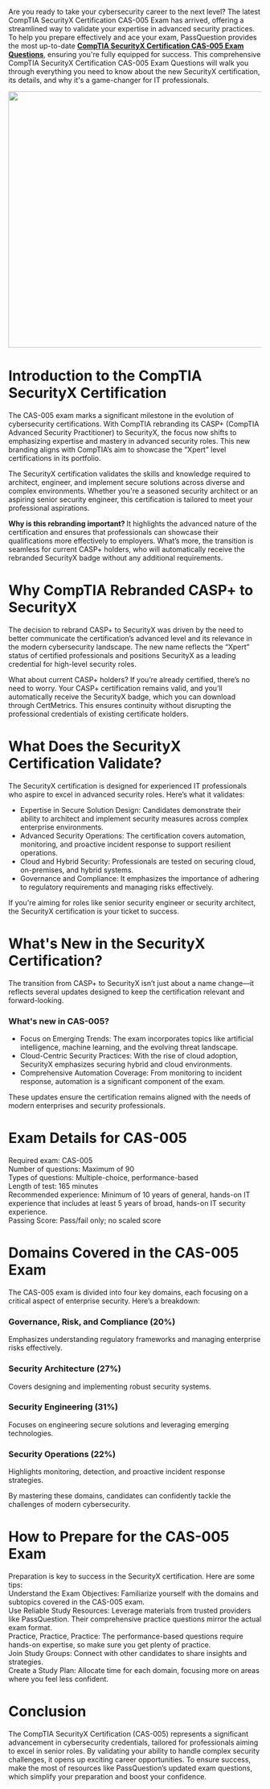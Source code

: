 <p>Are you ready to take your cybersecurity career to the next level? The latest CompTIA SecurityX Certification CAS-005 Exam has arrived, offering a streamlined way to validate your expertise in advanced security practices. To help you prepare effectively and ace your exam, PassQuestion provides the most up-to-date <strong><a href="https://www.passquestion.com/cas-005.html">CompTIA SecurityX Certification CAS-005 Exam Questions</a></strong>, ensuring you&#39;re fully equipped for success. This comprehensive CompTIA SecurityX Certification CAS-005 Exam Questions will walk you through everything you need to know about the new SecurityX certification, its details, and why it&#39;s a game-changer for IT professionals.</p>

<p><img alt="" src="https://www.passquestion.com/uploads/pqcom/images/20250121/4476569235d2ef099fd27e4e019b5032.jpg" style="height:509px; width:618px" /></p>

<h1>Introduction to the CompTIA SecurityX Certification</h1>

<p>The CAS-005 exam marks a significant milestone in the evolution of cybersecurity certifications. With CompTIA rebranding its CASP+ (CompTIA Advanced Security Practitioner) to SecurityX, the focus now shifts to emphasizing expertise and mastery in advanced security roles. This new branding aligns with CompTIA&rsquo;s aim to showcase the &ldquo;Xpert&rdquo; level certifications in its portfolio.</p>

<p>The SecurityX certification validates the skills and knowledge required to architect, engineer, and implement secure solutions across diverse and complex environments. Whether you&#39;re a seasoned security architect or an aspiring senior security engineer, this certification is tailored to meet your professional aspirations.</p>

<p><strong>Why is this rebranding important? </strong>It highlights the advanced nature of the certification and ensures that professionals can showcase their qualifications more effectively to employers. What&rsquo;s more, the transition is seamless for current CASP+ holders, who will automatically receive the rebranded SecurityX badge without any additional requirements.</p>

<h1>Why CompTIA Rebranded CASP+ to SecurityX</h1>

<p>The decision to rebrand CASP+ to SecurityX was driven by the need to better communicate the certification&rsquo;s advanced level and its relevance in the modern cybersecurity landscape. The new name reflects the &ldquo;Xpert&rdquo; status of certified professionals and positions SecurityX as a leading credential for high-level security roles.</p>

<p>What about current CASP+ holders? If you&rsquo;re already certified, there&rsquo;s no need to worry. Your CASP+ certification remains valid, and you&rsquo;ll automatically receive the SecurityX badge, which you can download through CertMetrics. This ensures continuity without disrupting the professional credentials of existing certificate holders.</p>

<h1>What Does the SecurityX Certification Validate?</h1>

<p>The SecurityX certification is designed for experienced IT professionals who aspire to excel in advanced security roles. Here&rsquo;s what it validates:</p>

<ul>
	<li>Expertise in Secure Solution Design: Candidates demonstrate their ability to architect and implement security measures across complex enterprise environments.</li>
	<li>Advanced Security Operations: The certification covers automation, monitoring, and proactive incident response to support resilient operations.</li>
	<li>Cloud and Hybrid Security: Professionals are tested on securing cloud, on-premises, and hybrid systems.</li>
	<li>Governance and Compliance: It emphasizes the importance of adhering to regulatory requirements and managing risks effectively.</li>
</ul>

<p>If you&#39;re aiming for roles like senior security engineer or security architect, the SecurityX certification is your ticket to success.</p>

<h1>What&#39;s New in the SecurityX Certification?</h1>

<p>The transition from CASP+ to SecurityX isn&rsquo;t just about a name change&mdash;it reflects several updates designed to keep the certification relevant and forward-looking.</p>

<h3>What&#39;s new in CAS-005?</h3>

<ul>
	<li>Focus on Emerging Trends: The exam incorporates topics like artificial intelligence, machine learning, and the evolving threat landscape.</li>
	<li>Cloud-Centric Security Practices: With the rise of cloud adoption, SecurityX emphasizes securing hybrid and cloud environments.</li>
	<li>Comprehensive Automation Coverage: From monitoring to incident response, automation is a significant component of the exam.</li>
</ul>

<p>These updates ensure the certification remains aligned with the needs of modern enterprises and security professionals.</p>

<h1>Exam Details for CAS-005</h1>

<p>Required exam: CAS-005<br />
Number of questions: Maximum of 90<br />
Types of questions: Multiple-choice, performance-based<br />
Length of test: 165 minutes<br />
Recommended experience: Minimum of 10 years of general, hands-on IT<br />
experience that includes at least 5 years of broad, hands-on IT security experience.<br />
Passing Score: Pass/fail only; no scaled score</p>

<h1>Domains Covered in the CAS-005 Exam</h1>

<p>The CAS-005 exam is divided into four key domains, each focusing on a critical aspect of enterprise security. Here&rsquo;s a breakdown:</p>

<h3>Governance, Risk, and Compliance (20%)</h3>

<p>Emphasizes understanding regulatory frameworks and managing enterprise risks effectively.</p>

<h3>Security Architecture (27%)</h3>

<p>Covers designing and implementing robust security systems.</p>

<h3>Security Engineering (31%)</h3>

<p>Focuses on engineering secure solutions and leveraging emerging technologies.</p>

<h3>Security Operations (22%)</h3>

<p>Highlights monitoring, detection, and proactive incident response strategies.</p>

<p>By mastering these domains, candidates can confidently tackle the challenges of modern cybersecurity.</p>

<h1>How to Prepare for the CAS-005 Exam</h1>

<p>Preparation is key to success in the SecurityX certification. Here are some tips:<br />
Understand the Exam Objectives: Familiarize yourself with the domains and subtopics covered in the CAS-005 exam.<br />
Use Reliable Study Resources: Leverage materials from trusted providers like PassQuestion. Their comprehensive practice questions mirror the actual exam format.<br />
Practice, Practice, Practice: The performance-based questions require hands-on expertise, so make sure you get plenty of practice.<br />
Join Study Groups: Connect with other candidates to share insights and strategies.<br />
Create a Study Plan: Allocate time for each domain, focusing more on areas where you feel less confident.</p>

<h1>Conclusion</h1>

<p>The CompTIA SecurityX Certification (CAS-005) represents a significant advancement in cybersecurity credentials, tailored for professionals aiming to excel in senior roles. By validating your ability to handle complex security challenges, it opens up exciting career opportunities. To ensure success, make the most of resources like PassQuestion&rsquo;s updated exam questions, which simplify your preparation and boost your confidence.</p>
